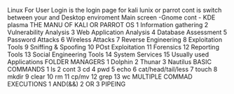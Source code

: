 Linux For User
 Login is the login page for kali lunix or parrot 
 cont is switch between your and Desktop enviroment 
 Main screen -Gnome 
 cont - KDE plasma 
 THE MANU OF KALI OR PARROT OS 
 1 Information gathering 
 2 Vulnerability Analysis 
 3 Web Application Analysis 
 4 Database Assessment 
 5 Password Attacks
  6 Wireless Attacks 
  7 Reverse Engineering 
  8 Exploitation Tools 
  9 Sniffing & Spoofing 
  10 POst Exploitation
   11 Forensics 
   12 Reporting Tools 
   13 Social Engineering Tools 
   14 System Services
    15 Usually used Applications FOLDER MANAGERS 
    1 Dolphin 
    2 Thunar
     3 Nautilus 
     BASIC COMMANDS 
     1 ls
      2 cont 
      3 cd
       4 pwd
        5 echo
         6 cat/head/tail/less
          7 touch
           8 mkdir
            9 clear
             10 rm 
             11 cp/mv 
             12 grep 
             13 wc 
             MULTIPLE COMMAD EXECUTIONS
              1 AND(&&) 
              2 OR 
              3 PIPEING